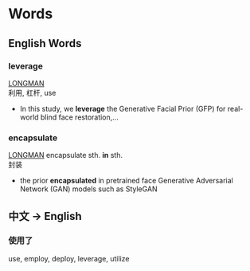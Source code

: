 # Words

## English Words

### leverage
[LONGMAN](https://www.ldoceonline.com/dictionary/leverage)<br>
利用, 杠杆, use

- In this study, we **leverage** the Generative Facial Prior (GFP) for real-world blind face restoration,...

### encapsulate
[LONGMAN](https://www.ldoceonline.com/dictionary/encapsulate) encapsulate sth. **in** sth.<br>
封装<br>

- the prior **encapsulated** in pretrained face Generative Adversarial Network (GAN) models such as StyleGAN

## 中文 -> English

### 使用了
use, employ, deploy, leverage, utilize
